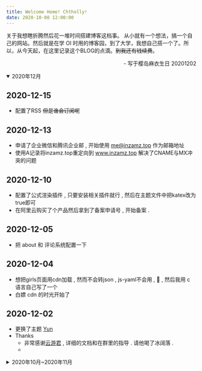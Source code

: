 ```yaml
---
title: Welcome Home! Chtholly!
date: 2020-10-08 12:00:00
---
```


关于我想瞎折腾然后花一堆时间搭建博客这档事。
从小就有一个想法，搞一个自己的网站。然后就是在学 OI 时用的博客园，到了大学，我想自己搭一个了。所以，从今天起，在这里记录这个BLOG的点滴。~~到我还有钱续费~~。

<p align="right"> - 写于樱岛麻衣生日  20201202 </p>

<!-- more -->

<details open>
    <summary>2020年12月</summary>

## 2020-12-15

- 配置了RSS ~~但是谁会订阅呢~~

## 2020-12-13
- 申请了企业微信和腾讯企业邮 , 开始使用 me@inzamz.top 作为邮箱地址
- 使用A记录将inzamz.top重定向到 www.inzamz.top 解决了CNAME与MX冲突的问题

## 2020-12-10
- 配置了公式渲染插件 , 只要安装相关插件就行 , 然后在主题文件中把katex改为true即可
- 在阿里云购买了个产品然后拿到了备案申请号 , 开始备案 .

## 2020-12-05

- 把 about 和 评论系统配置一下

## 2020-12-04

- 想把girls页面用cdn加载 , 然而不会转json , js-yaml不会用 , 🙈 , 然后我用 c 语言自己写了一个
- 白嫖 cdn 的时光开始了

## 2020-12-02

- 更换了主题 [Yun](https://yun.yunyoujun.cn/) 
- Thanks
    - 非常感谢[云游君](https://www.yunyoujun.cn/) , 详细的文档和在群里的指导 . 请他喝了冰阔落 .
    - 
</details>

<details>
    <summary>2020年10月~2020年11月</summary>

# 建站
## 2020-11-30

- 使用公式块的渲染插件 mathjax ~~(怕我忘了)~~

    参考资料 : https://blog.csdn.net/u014630987/article/details/78670258 ( 因为更换主题,重新更换了公式渲染插件 , 这个用于还原之前的设置)

## 2020-10-31 新域名
- 购买了域名 inzamz.top , 首年9元.

## 2020-10-08 建站和Diaspora

- 这几天就开始折腾各种有趣的东西 ,感觉让生活充实一点. ~~(想摸鱼就直说)~~ 迫于学业压力，期中考迫近，摸鱼就要结束了。

<img src="https://p.130014.xyz/2020/10/28/4BF41291-A22D-4F66-BB7C-88181293B74D.jpg" div align="center" alt="当代大学生现状" style="zoom:25%;"  />    

- Thanks
    -  在 [思否](segmentfault.com) 上的 [博文](https://segmentfault.com/a/1190000017986794) 给了我很多帮助，让我迅速搭建起了这个Blog。
    -  感谢他让我的 Chtholly 找到家。  ~~没有他的看板娘，我估计不会折腾这东西。~~ （我永远喜欢珂朵莉）
    - 还有 Blog 主题的作者 [@LoeiFy](https://github.com/LoeiFy) 以及移植到 [Hexo](https://hexo.io/) 上的 [@Fechin Li](https://github.com/Fechin)

</details>